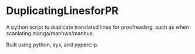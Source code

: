 # DuplicatingLinesforPR
A python script to duplicate translated lines for proofreading, such as when scanlating manga/manhwa/manhua.

Built using python, sys, and pyperclip.
